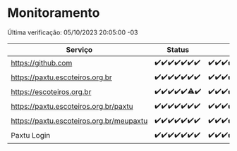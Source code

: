 # Monitoramento

Última verificação: 05/10/2023 20:05:00 -03

|Serviço|Status|Últimas 24h|
|---|---|---|
|https://github.com|<span title="2023-09-28: OK=24">✔️</span><span title="2023-09-29: OK=24">✔️</span><span title="2023-09-30: OK=24">✔️</span><span title="2023-10-01: OK=24">✔️</span><span title="2023-10-02: OK=24">✔️</span><span title="2023-10-03: OK=24">✔️</span><span title="2023-10-04: OK=23">✔️</span>|<span title="04/10/2023 20:06:00 -03 : 200">✔️</span><span title="04/10/2023 21:29:00 -03 : 200">✔️</span><span title="04/10/2023 22:43:00 -03 : 200">✔️</span><span title="04/10/2023 23:17:00 -03 : 200">✔️</span><span title="05/10/2023 00:06:00 -03 : 200">✔️</span><span title="05/10/2023 01:07:00 -03 : 200">✔️</span><span title="05/10/2023 02:05:00 -03 : 200">✔️</span><span title="05/10/2023 03:08:00 -03 : 200">✔️</span><span title="05/10/2023 04:05:00 -03 : 200">✔️</span><span title="05/10/2023 05:08:00 -03 : 200">✔️</span><span title="05/10/2023 06:06:00 -03 : 200">✔️</span><span title="05/10/2023 07:07:00 -03 : 200">✔️</span><span title="05/10/2023 08:03:00 -03 : 200">✔️</span><span title="05/10/2023 09:11:00 -03 : 200">✔️</span><span title="05/10/2023 10:11:00 -03 : 200">✔️</span><span title="05/10/2023 11:06:00 -03 : 200">✔️</span><span title="05/10/2023 12:06:00 -03 : 200">✔️</span><span title="05/10/2023 13:07:00 -03 : 200">✔️</span><span title="05/10/2023 14:04:00 -03 : 200">✔️</span><span title="05/10/2023 15:08:00 -03 : 200">✔️</span><span title="05/10/2023 16:03:00 -03 : 200">✔️</span><span title="05/10/2023 17:06:00 -03 : 200">✔️</span><span title="05/10/2023 18:04:00 -03 : 200">✔️</span><span title="05/10/2023 19:04:00 -03 : 200">✔️</span><span title="05/10/2023 20:05:00 -03 : 200">✔️</span>|
|https://paxtu.escoteiros.org.br|<span title="2023-09-28: OK=24">✔️</span><span title="2023-09-29: OK=24">✔️</span><span title="2023-09-30: OK=24">✔️</span><span title="2023-10-01: OK=24">✔️</span><span title="2023-10-02: OK=24">✔️</span><span title="2023-10-03: OK=24">✔️</span><span title="2023-10-04: OK=23">✔️</span>|<span title="04/10/2023 20:06:00 -03 : 200">✔️</span><span title="04/10/2023 21:29:00 -03 : 200">✔️</span><span title="04/10/2023 22:43:00 -03 : 200">✔️</span><span title="04/10/2023 23:17:00 -03 : 200">✔️</span><span title="05/10/2023 00:06:00 -03 : 200">✔️</span><span title="05/10/2023 01:07:00 -03 : 200">✔️</span><span title="05/10/2023 02:05:00 -03 : 200">✔️</span><span title="05/10/2023 03:08:00 -03 : 200">✔️</span><span title="05/10/2023 04:05:00 -03 : 200">✔️</span><span title="05/10/2023 05:08:00 -03 : 200">✔️</span><span title="05/10/2023 06:06:00 -03 : 200">✔️</span><span title="05/10/2023 07:07:00 -03 : 200">✔️</span><span title="05/10/2023 08:03:00 -03 : 200">✔️</span><span title="05/10/2023 09:11:00 -03 : 200">✔️</span><span title="05/10/2023 10:11:00 -03 : 200">✔️</span><span title="05/10/2023 11:06:00 -03 : 200">✔️</span><span title="05/10/2023 12:06:00 -03 : 200">✔️</span><span title="05/10/2023 13:07:00 -03 : 200">✔️</span><span title="05/10/2023 14:04:00 -03 : 200">✔️</span><span title="05/10/2023 15:08:00 -03 : 200">✔️</span><span title="05/10/2023 16:03:00 -03 : 200">✔️</span><span title="05/10/2023 17:06:00 -03 : 200">✔️</span><span title="05/10/2023 18:04:00 -03 : 200">✔️</span><span title="05/10/2023 19:04:00 -03 : 200">✔️</span><span title="05/10/2023 20:05:00 -03 : 200">✔️</span>|
|https://escoteiros.org.br|<span title="2023-09-28: OK=24">✔️</span><span title="2023-09-29: OK=24">✔️</span><span title="2023-09-30: OK=24">✔️</span><span title="2023-10-01: OK=24">✔️</span><span title="2023-10-02: OK=24">✔️</span><span title="2023-10-03: OK=23, Falhas=1">⚠️</span><span title="2023-10-04: OK=23">✔️</span>|<span title="04/10/2023 20:06:00 -03 : 200">✔️</span><span title="04/10/2023 21:29:00 -03 : 200">✔️</span><span title="04/10/2023 22:43:00 -03 : 200">✔️</span><span title="04/10/2023 23:17:00 -03 : 200">✔️</span><span title="05/10/2023 00:06:00 -03 : 200">✔️</span><span title="05/10/2023 01:07:00 -03 : 200">✔️</span><span title="05/10/2023 02:05:00 -03 : 200">✔️</span><span title="05/10/2023 03:08:00 -03 : 200">✔️</span><span title="05/10/2023 04:05:00 -03 : 200">✔️</span><span title="05/10/2023 05:09:00 -03 : 200">✔️</span><span title="05/10/2023 06:06:00 -03 : 200">✔️</span><span title="05/10/2023 07:07:00 -03 : 200">✔️</span><span title="05/10/2023 08:03:00 -03 : 200">✔️</span><span title="05/10/2023 09:11:00 -03 : 200">✔️</span><span title="05/10/2023 10:11:00 -03 : 200">✔️</span><span title="05/10/2023 11:06:00 -03 : 200">✔️</span><span title="05/10/2023 12:06:00 -03 : 200">✔️</span><span title="05/10/2023 13:07:00 -03 : 200">✔️</span><span title="05/10/2023 14:04:00 -03 : 200">✔️</span><span title="05/10/2023 15:08:00 -03 : 200">✔️</span><span title="05/10/2023 16:03:00 -03 : 200">✔️</span><span title="05/10/2023 17:06:00 -03 : 200">✔️</span><span title="05/10/2023 18:04:00 -03 : 200">✔️</span><span title="05/10/2023 19:04:00 -03 : 200">✔️</span><span title="05/10/2023 20:05:00 -03 : 200">✔️</span>|
|https://paxtu.escoteiros.org.br/paxtu|<span title="2023-09-28: OK=24">✔️</span><span title="2023-09-29: OK=24">✔️</span><span title="2023-09-30: OK=24">✔️</span><span title="2023-10-01: OK=24">✔️</span><span title="2023-10-02: OK=24">✔️</span><span title="2023-10-03: OK=24">✔️</span><span title="2023-10-04: OK=23">✔️</span>|<span title="04/10/2023 20:06:00 -03 : 200">✔️</span><span title="04/10/2023 21:29:00 -03 : 200">✔️</span><span title="04/10/2023 22:43:00 -03 : 200">✔️</span><span title="04/10/2023 23:17:00 -03 : 200">✔️</span><span title="05/10/2023 00:06:00 -03 : 200">✔️</span><span title="05/10/2023 01:07:00 -03 : 200">✔️</span><span title="05/10/2023 02:05:00 -03 : 200">✔️</span><span title="05/10/2023 03:08:00 -03 : 200">✔️</span><span title="05/10/2023 04:05:00 -03 : 200">✔️</span><span title="05/10/2023 05:09:00 -03 : 200">✔️</span><span title="05/10/2023 06:06:00 -03 : 200">✔️</span><span title="05/10/2023 07:07:00 -03 : 200">✔️</span><span title="05/10/2023 08:03:00 -03 : 200">✔️</span><span title="05/10/2023 09:11:00 -03 : 200">✔️</span><span title="05/10/2023 10:11:00 -03 : 200">✔️</span><span title="05/10/2023 11:06:00 -03 : 200">✔️</span><span title="05/10/2023 12:06:00 -03 : 200">✔️</span><span title="05/10/2023 13:07:00 -03 : 200">✔️</span><span title="05/10/2023 14:04:00 -03 : 200">✔️</span><span title="05/10/2023 15:08:00 -03 : 200">✔️</span><span title="05/10/2023 16:03:00 -03 : 200">✔️</span><span title="05/10/2023 17:06:00 -03 : 200">✔️</span><span title="05/10/2023 18:04:00 -03 : 200">✔️</span><span title="05/10/2023 19:04:00 -03 : 200">✔️</span><span title="05/10/2023 20:05:00 -03 : 200">✔️</span>|
|https://paxtu.escoteiros.org.br/meupaxtu|<span title="2023-09-28: OK=24">✔️</span><span title="2023-09-29: OK=24">✔️</span><span title="2023-09-30: OK=24">✔️</span><span title="2023-10-01: OK=24">✔️</span><span title="2023-10-02: OK=24">✔️</span><span title="2023-10-03: OK=24">✔️</span><span title="2023-10-04: OK=23">✔️</span>|<span title="04/10/2023 20:06:00 -03 : 200">✔️</span><span title="04/10/2023 21:29:00 -03 : 200">✔️</span><span title="04/10/2023 22:43:00 -03 : 200">✔️</span><span title="04/10/2023 23:17:00 -03 : 200">✔️</span><span title="05/10/2023 00:06:00 -03 : 200">✔️</span><span title="05/10/2023 01:07:00 -03 : 200">✔️</span><span title="05/10/2023 02:05:00 -03 : 200">✔️</span><span title="05/10/2023 03:08:00 -03 : 200">✔️</span><span title="05/10/2023 04:05:00 -03 : 200">✔️</span><span title="05/10/2023 05:09:00 -03 : 200">✔️</span><span title="05/10/2023 06:06:00 -03 : 200">✔️</span><span title="05/10/2023 07:07:00 -03 : 200">✔️</span><span title="05/10/2023 08:03:00 -03 : 200">✔️</span><span title="05/10/2023 09:11:00 -03 : 200">✔️</span><span title="05/10/2023 10:11:00 -03 : 200">✔️</span><span title="05/10/2023 11:06:00 -03 : 200">✔️</span><span title="05/10/2023 12:06:00 -03 : 200">✔️</span><span title="05/10/2023 13:07:00 -03 : 200">✔️</span><span title="05/10/2023 14:04:00 -03 : 200">✔️</span><span title="05/10/2023 15:08:00 -03 : 200">✔️</span><span title="05/10/2023 16:03:00 -03 : 200">✔️</span><span title="05/10/2023 17:06:00 -03 : 200">✔️</span><span title="05/10/2023 18:04:00 -03 : 200">✔️</span><span title="05/10/2023 19:04:00 -03 : 200">✔️</span><span title="05/10/2023 20:05:00 -03 : 200">✔️</span>|
|Paxtu Login|<span title="2023-09-28: OK=24">✔️</span><span title="2023-09-29: OK=24">✔️</span><span title="2023-09-30: OK=24">✔️</span><span title="2023-10-01: OK=24">✔️</span><span title="2023-10-02: OK=24">✔️</span><span title="2023-10-03: OK=24">✔️</span><span title="2023-10-04: OK=23">✔️</span>|<span title="04/10/2023 20:06:00 -03 : 200">✔️</span><span title="04/10/2023 21:29:00 -03 : 200">✔️</span><span title="04/10/2023 22:43:00 -03 : 200">✔️</span><span title="04/10/2023 23:17:00 -03 : 200">✔️</span><span title="05/10/2023 00:06:00 -03 : 200">✔️</span><span title="05/10/2023 01:07:00 -03 : 200">✔️</span><span title="05/10/2023 02:05:00 -03 : 200">✔️</span><span title="05/10/2023 03:08:00 -03 : 200">✔️</span><span title="05/10/2023 04:05:00 -03 : 200">✔️</span><span title="05/10/2023 05:09:00 -03 : 200">✔️</span><span title="05/10/2023 06:06:00 -03 : 200">✔️</span><span title="05/10/2023 07:07:00 -03 : 200">✔️</span><span title="05/10/2023 08:03:00 -03 : 200">✔️</span><span title="05/10/2023 09:11:00 -03 : 200">✔️</span><span title="05/10/2023 10:11:00 -03 : 200">✔️</span><span title="05/10/2023 11:06:00 -03 : 200">✔️</span><span title="05/10/2023 12:06:00 -03 : 200">✔️</span><span title="05/10/2023 13:07:00 -03 : 200">✔️</span><span title="05/10/2023 14:04:00 -03 : 200">✔️</span><span title="05/10/2023 15:08:00 -03 : 200">✔️</span><span title="05/10/2023 16:03:00 -03 : 200">✔️</span><span title="05/10/2023 17:06:00 -03 : 200">✔️</span><span title="05/10/2023 18:04:00 -03 : 200">✔️</span><span title="05/10/2023 19:04:00 -03 : 200">✔️</span><span title="05/10/2023 20:05:00 -03 : 200">✔️</span>|
